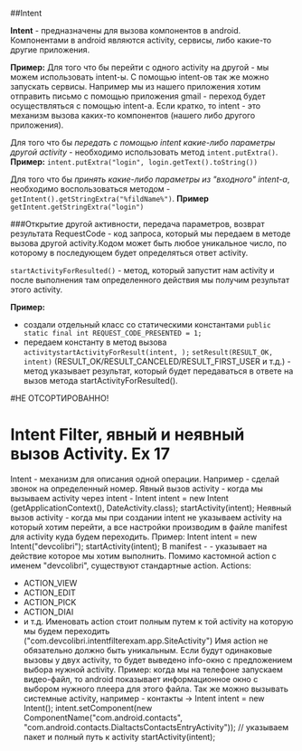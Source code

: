 ##Intent

**Intent** - предназначены для вызова компонентов в android. Компонентами в android являются activity, сервисы, либо какие-то другие приложения.

**Пример:**
Для того что бы перейти с одного activity на другой - мы можем использовать intent-ы. С помощью intent-ов так же можно запускать сервисы. Например мы из нашего приложения хотим отправить письмо с помощью приложения gmail - переход будет осуществляться с помощью intent-a.
Если кратко, то intent - это механизм вызова каких-то компонентов (нашего либо другого приложения).

Для того что бы *передать с помощью intent какие-либо параметры другой activity* - необходимо использовать метод ```intent.putExtra()```. 
**Пример:**
```intent.putExtra("login", login.getText().toString())```

Для того что бы *принять какие-либо параметры из "входного" intent-а*, необходимо воспользоваться методом - ```getIntent().getStringExtra("%fildName%")```. 
**Пример** 
```getIntent.getStringExtra("login")```

###Открытие другой активности, передача параметров, возврат результата
RequestCode - код запроса, который мы передаем в методе вызова другой activity.Кодом может быть любое уникальное число, по которому в последующем будет определяться ответ activity.

```startActivityForResulted()``` - метод, который запустит нам activity и после выполнения там определенного действия мы получим результат этого activity.

**Пример:**
- cоздали отдельный класс со статическими константами
```public static final int REQUEST_CODE_PRESENTED = 1;```
- передаем константу в метод вызова 
```activitystartActivityForResult(intent, );```
```setResult(RESULT_OK, intent)``` (RESULT_OK/RESULT_CANCELED/RESULT_FIRST_USER и т.д.) - метод указывает результат, который будет передаваться в ответе на вызов метода startActivityForResulted().

#НЕ ОТСОРТИРОВАННО!

# Intent Filter, явный и неявный вызов Activity. Ex 17
Intent - механизм для описания одной операции. Например - сделай звонок на определенный номер.
Явный вызов activity - когда мы вызываем activity через intent - Intent intent = new Intent (getApplicationContext(), DateActivity.class); startActivity(intent);
Неявный вызов activity - когда мы при создании intent не указываем activity на который хотим перейти, а все настройки производим в файле manifest для activity куда будем переходить. Пример: Intent intent = new Intent("devcolibri"); startActivity(intent);
В manifest - <intent-filter>
                <action android:name="devcolibri"/>
                <category android:name="android.intent.category.DEFAULT"/>
            </intent-filter>
<action> - указывает на действие которое мы хотим выполнить. Помимо кастомной action c именем "devcolibri", существуют стандартные action.
Actions:
- ACTION_VIEW
- ACTION_EDIT
- ACTION_PICK
- ACTION_DIAI
- и т.д.
Именовать action стоит полным путем к той activity на которую мы будем переходить ("com.devcolibri.intentfilterexam.app.SiteActivity")
Имя action не обязательно должно быть уникальным. Если будут одинаковые вызовы у двух activity, то будет выведено info-окно с предложением выбора нужной activity. Пример: когда мы на телефоне запускаем видео-файл, то android показывает информационное окно с выбором нужного плеера для этого файла.
Так же можно вызывать системные activity, например - контакты ->
Intent intent = new Intent();
intent.setComponent(new ComponentName("com.android.contacts", "com.android.contacts.DialtactsContactsEntryActivity")); // указываем пакет и полный путь к activity
startActivity(intent);
